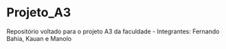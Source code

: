 # Projeto_A3
Repositório voltado para o projeto A3 da faculdade - Integrantes: Fernando Bahia, Kauan e Manolo 
